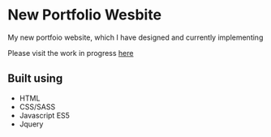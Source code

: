 # New Portfolio Wesbite

My new portfoio website, which I have designed and currently implementing

Please visit the work in progress [here](https://br88d.github.io/)

## Built using

* HTML
* CSS/SASS
* Javascript ES5
* Jquery





